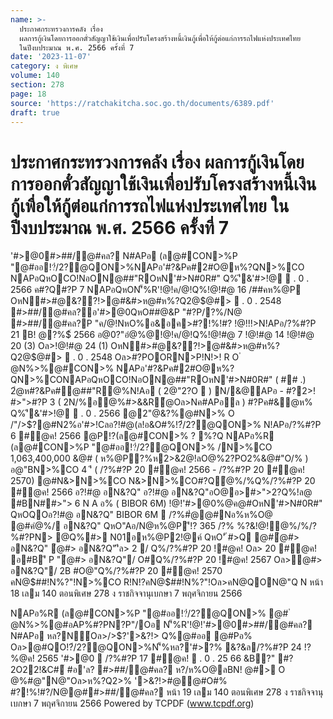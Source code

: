 ```yaml
---
name: >-
  ประกาศกระทรวงการคลัง เรื่อง
  ผลการกู้เงินโดยการออกตั๋วสัญญาใช้เงินเพื่อปรับโครงสร้างหนี้เงินกู้เพื่อให้กู้ต่อแก่การรถไฟแห่งประเทศไทย
  ในปีงบประมาณ พ.ศ. 2566 ครั้งที่ 7
date: '2023-11-07'
category: ง พิเศษ
volume: 140
section: 278
page: 18
source: 'https://ratchakitcha.soc.go.th/documents/6389.pdf'
draft: true
---
```


# ประกาศกระทรวงการคลัง เรื่อง ผลการกู้เงินโดยการออกตั๋วสัญญาใช้เงินเพื่อปรับโครงสร้างหนี้เงินกู้เพื่อให้กู้ต่อแก่การรถไฟแห่งประเทศไทย ในปีงบประมาณ พ.ศ. 2566 ครั้งที่ 7

'#>@0#>##/@#คล? N#APอ (ล@#CON>%P "@#ออ!?๋/2?@QON>%NAPอ'#?&Pค#2#O@ห%?QN>%CO NAPอQหOCO!NอON@##"ROหN'#>N#0R#" Q%'ี&'#>!@  . 0 . 2566 ค#?Q#?P 7 NAPอQหON'็%R'!@!ค/@!Q%!@!#@ 16 /##คห%@P OหN#>#@&??!>@#&#>ห@#ห%?Q2@$@#>  . 0 . 2548 #>##/@#คล?อ'#>@0QหO##@&P "#?P/?%/N@ #>##/@#คล?P "ค/@!NหO%อ&อค>#?!%!#? !@!!!>N!APอ/?%#?P 21 B! @?%$์ 2566 อ@0?"อํ@%@!@!ค/@!Q%!@!#@ 7 !@!#@ 14 !@!#@ 20 (3) Oล>!@!#@ 24 (1) OหN#>#@&??!>@#&#>ห@#ห%?Q2@$@#>  . 0 . 2548 Oล>#?POORN>P!N!>! R O ํ @N%>%@#CON>% NAPอ'#?&Pค#2#O@ห%?QN>%CONAPอQหOCO!NอON@##"ROหN'#>N#0R#" ( ## .) 2ํ@ห#?&Pค#@##"R@%N!Aอ ( 2@"2?O  ) N/&@APอ - #?2>! #>">#?P 3 ( 2N/%อ@%#>&&R้@Oล>Nค#APอล ) #?Pค#&ํ@ห% Q%'ี&'#>!@  . 0 . 2566 @2"@&?%@#N>% O /"/>$?@#N2%อ'#>!Cลอ?!#@(ล!อ&O#%!?๋/2?@QON>% N!APอ/?%#?P 6 #@ค! 2566 @P!?(ล@#CON>% ? %?Q NAPอ%R (ล@#CON>%P "@#ออ!?๋/2?@QON>% /N>%CO 1,063,400,000 &@# ( ห%@P?%ห2>&2@!ลO@%2?PO2%&@#"O/% ) อ@"BN>%CO 4 'ี ( /?%#?P 20 #@ค! 2566 - /?%#?P 20 #@ค! 2570) @#N&>N>%CO N&>N>%CO#?Qํ@%/%Q%/?%#?P 20 #@ค! 2566 อ?!#@ อN&?Q" อ?!#@ อN&?Q"อO@อ>#>">2?Q%!ล@ #BN##>"> 6 N A อ% ( BIBOR 6M) !@!'#>@0$%@ค@#OหN'#>N#0R#" &/2N/%!N@#Oอ"ล> 0.0449 !Nอ'ี P "อ?!#@ อN&?Q"/ O#>QOอ?!#@ อN&?Q" BIBOR 6M  /?%N&>N>%CO 2ํ@ห#?&อ?!#@ อN&?Q"Q%/ !Nอ N R' >QOอ?!#@ อN&?Q" BIBOR 6M  /?%ค#& ํ@ห% ํ@#> อN&?Q" NAPอQOคํ@%/ อN&?Q"Q%N/#>">N/ล@ 6 N A อ%"? R' ห@/?%ค#&ํ@ห% ํ@#> อN&?Q"!#?&/?%ห"B !@!'#>@0$%@ค@#OหN'#>N#0R#" QหOQOอ?!#@ อN&?Q" BIBOR 6M  /?%#ํ@@#Nอ%ห%O@ @#คํ@%/ อN&?Q" QหO"Aอ/N@ห%@P'ี!? 365 /?% %?&!@!ํ@%/%/?%#?PN> @Q%#> N01อห%@P2!@ค์ QหO'ั #>Q @#ํ@#> อN&?Q" ํ@#> อN&?Q"'ีล> 2 / Q%/?%#?P 20 !#@ค! Oล> 20 #@ค! อ#B'ี P "ํ@#> อN&?Q"/ O#Q%/?%#?P 20 !#@ค! 2567 Oล>ํ@#> อN&?Q"/ 2B #O@"Q%/?%#?P 20 #@ค! 2570 คN@$##!N%?"!N>%CO R!N!?คN@$##!N%?"!Oล>คN@QON@"Q N หน้า 18 เลม 140 ตอนพิเศษ 278 ง ราชกิจจานุเบกษา 7 พฤศจิกายน 2566

NAPอ%R (ล@#CON>%P "@#ออ!?๋/2?@QON>% @# ํ @N%>%@#อAP%#?PN?P"/Oอ N'็%R'!@!'#>@0#>##/@#คล? N#APอ หล?N์Oล>/>$?'>&?!> Q%@#ออ @#Pอ% Oล>@#QO!?๋/2?@QON>%N'็%หล?'#>?% &?&ล/?%#?P 24 !?%@ค! 2565 '#>@0  /?%#?P 17 #@ค!  . 0 . 25 66 &B?" #?2O22!&C#์ #อ'ล? #>##/@#คล? ห?/ห%O@ลBN! @#> O @%#@"N@"Oล>ห%?Q2>% '>&?!>#@@#O#% #?!%!#?/N@@##>##/@#คล? หน้า 19 เลม 140 ตอนพิเศษ 278 ง ราชกิจจานุเบกษา 7 พฤศจิกายน 2566 Powered by TCPDF (www.tcpdf.org)

